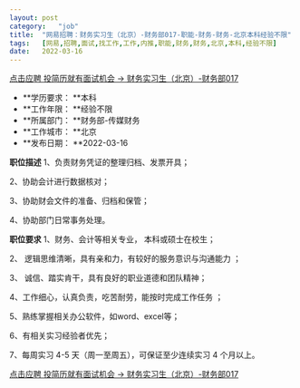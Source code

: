 ```yaml
---
layout:	post
category:	"job"
title:	"网易招聘：财务实习生（北京）-财务部017-职能-财务-财务-北京本科经验不限"
tags:	[网易,招聘,面试,找工作,工作,内推,职能,财务,财务,北京,本科,经验不限]
date:	2022-03-16
---
```


[点击应聘 投简历就有面试机会 -> 财务实习生（北京）-财务部017](http://mobile.bole.netease.com/bole/boleDetail?id=38796&employeeId=346f03c3cda5f04c&key=all)



- **学历要求： **本科
- **工作年限： **经验不限
- **所属部门： **财务部-传媒财务
- **工作城市： **北京
- **发布日期： **2022-03-16



**职位描述**
1、负责财务凭证的整理归档、发票开具；

2、协助会计进行数据核对；

3、协助财会文件的准备、归档和保管；

4、协助部门日常事务处理。



**职位要求**
1、财务、会计等相关专业， 本科或硕士在校生；

2、 逻辑思维清晰，具有亲和力，有较好的服务意识与沟通能力 ；

3、 诚信、踏实肯干，具有良好的职业道德和团队精神；

4、工作细心，认真负责，吃苦耐劳，能按时完成工作任务 ；

5、熟练掌握相关办公软件，如word、excel等；

6、有相关实习经验者优先；

7、每周实习 4-5 天（周一至周五），可保证至少连续实习 4 个月以上。



[点击应聘 投简历就有面试机会 -> 财务实习生（北京）-财务部017](http://mobile.bole.netease.com/bole/boleDetail?id=38796&employeeId=346f03c3cda5f04c&key=all)